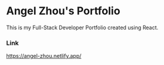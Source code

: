 # Angel Zhou's Portfolio

This is my Full-Stack Developer Portfolio created using React. 

### Link
https://angel-zhou.netlify.app/
